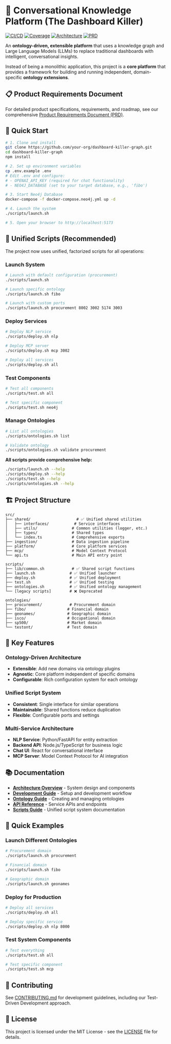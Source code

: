 # 🧠 Conversational Knowledge Platform (The Dashboard Killer)

[![CI/CD](https://github.com/your-org/dashboard-killer-graph/workflows/test/badge.svg)](https://github.com/your-org/dashboard-killer-graph/actions)
[![Coverage](https://img.shields.io/badge/coverage-85%25-green.svg)](./docs/testing/coverage-report.md)
[![Architecture](https://img.shields.io/badge/architecture-modular-brightgreen.svg)](./docs/architecture/overview.md)
[![PRD](https://img.shields.io/badge/PRD-available-blue.svg)](./PRD.md)

An **ontology-driven, extensible platform** that uses a knowledge graph and Large Language Models (LLMs) to replace traditional dashboards with intelligent, conversational insights.

Instead of being a monolithic application, this project is a **core platform** that provides a framework for building and running independent, domain-specific **ontology extensions**.

## 📋 Product Requirements Document

For detailed product specifications, requirements, and roadmap, see our comprehensive [Product Requirements Document (PRD)](./PRD.md).

## 🚀 Quick Start

```bash
# 1. Clone and install
git clone https://github.com/your-org/dashboard-killer-graph.git
cd dashboard-killer-graph
npm install

# 2. Set up environment variables
cp .env.example .env
# Edit .env and configure:
# - OPENAI_API_KEY (required for chat functionality)
# - NEO4J_DATABASE (set to your target database, e.g., 'fibo')

# 3. Start Neo4j Database
docker-compose -f docker-compose.neo4j.yml up -d

# 4. Launch the system
./scripts/launch.sh

# 5. Open your browser to http://localhost:5173
```

## 🎯 **Unified Scripts (Recommended)**

The project now uses unified, factorized scripts for all operations:

### **Launch System**
```bash
# Launch with default configuration (procurement)
./scripts/launch.sh

# Launch specific ontology
./scripts/launch.sh fibo

# Launch with custom ports
./scripts/launch.sh procurement 8002 3002 5174 3003
```

### **Deploy Services**
```bash
# Deploy NLP service
./scripts/deploy.sh nlp

# Deploy MCP server
./scripts/deploy.sh mcp 3002

# Deploy all services
./scripts/deploy.sh all
```

### **Test Components**
```bash
# Test all components
./scripts/test.sh all

# Test specific component
./scripts/test.sh neo4j
```

### **Manage Ontologies**
```bash
# List all ontologies
./scripts/ontologies.sh list

# Validate ontology
./scripts/ontologies.sh validate procurement
```

**All scripts provide comprehensive help:**
```bash
./scripts/launch.sh --help
./scripts/deploy.sh --help
./scripts/test.sh --help
./scripts/ontologies.sh --help
```

## 🏗️ **Project Structure**

```
src/
├── shared/                    # ✅ Unified shared utilities
│   ├── interfaces/           # Service interfaces
│   ├── utils/               # Common utilities (logger, etc.)
│   ├── types/               # Shared types
│   └── index.ts             # Comprehensive exports
├── ingestion/               # Data ingestion pipeline
├── platform/                # Core platform services
├── mcp/                     # Model Context Protocol
└── api.ts                   # Main API entry point

scripts/
├── lib/common.sh            # ✅ Shared script functions
├── launch.sh               # ✅ Unified launcher
├── deploy.sh               # ✅ Unified deployment
├── test.sh                 # ✅ Unified testing
├── ontologies.sh           # ✅ Unified ontology management
└── [legacy scripts]        # ❌ Deprecated

ontologies/
├── procurement/            # Procurement domain
├── fibo/                  # Financial domain
├── geonames/              # Geographic domain
├── isco/                  # Occupational domain
├── sp500/                 # Market domain
└── testont/               # Test domain
```

## 🔧 **Key Features**

### **Ontology-Driven Architecture**
- **Extensible**: Add new domains via ontology plugins
- **Agnostic**: Core platform independent of specific domains
- **Configurable**: Rich configuration system for each ontology

### **Unified Script System**
- **Consistent**: Single interface for similar operations
- **Maintainable**: Shared functions reduce duplication
- **Flexible**: Configurable ports and settings

### **Multi-Service Architecture**
- **NLP Service**: Python/FastAPI for entity extraction
- **Backend API**: Node.js/TypeScript for business logic
- **Chat UI**: React for conversational interface
- **MCP Server**: Model Context Protocol for AI integration

## 📚 **Documentation**

- **[Architecture Overview](./docs/architecture/overview.md)** - System design and components
- **[Development Guide](./docs/development/README.md)** - Setup and development workflow
- **[Ontology Guide](./docs/architecture/ontologies.md)** - Creating and managing ontologies
- **[API Reference](./docs/features/api-reference.md)** - Service APIs and endpoints
- **[Scripts Guide](./scripts/README.md)** - Unified script system documentation

## 🚀 **Quick Examples**

### **Launch Different Ontologies**
```bash
# Procurement domain
./scripts/launch.sh procurement

# Financial domain
./scripts/launch.sh fibo

# Geographic domain
./scripts/launch.sh geonames
```

### **Deploy for Production**
```bash
# Deploy all services
./scripts/deploy.sh all

# Deploy specific service
./scripts/deploy.sh nlp 8000
```

### **Test System Components**
```bash
# Test everything
./scripts/test.sh all

# Test specific component
./scripts/test.sh mcp
```

## 🤝 **Contributing**

See [CONTRIBUTING.md](./CONTRIBUTING.md) for development guidelines, including our Test-Driven Development approach.

## 📄 **License**

This project is licensed under the MIT License - see the [LICENSE](LICENSE) file for details. 